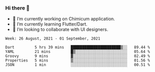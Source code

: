 ### Hi there 👋

<!--
**devcat37/devcat37** is a ✨ _special_ ✨ repository because its `README.md` (this file) appears on your GitHub profile.-->


- 🔭 I’m currently working on Chimicum application.
- 🌱 I’m currently learning Flutter/Dart.
- 👯 I’m looking to collaborate with UI designers.
<!-- - 🤔 I’m looking for help with ... -->

<!--START_SECTION:waka-->
```text
Week: 26 August, 2021 - 01 September, 2021

Dart         5 hrs 39 mins   ██████████████████████▒░░   89.44 % 
YAML         21 mins         █▒░░░░░░░░░░░░░░░░░░░░░░░   05.64 % 
Groovy       9 mins          ▓░░░░░░░░░░░░░░░░░░░░░░░░   02.49 % 
Properties   5 mins          ▒░░░░░░░░░░░░░░░░░░░░░░░░   01.56 % 
JSON         1 min           ░░░░░░░░░░░░░░░░░░░░░░░░░   00.51 % 
```
<!--END_SECTION:waka-->
